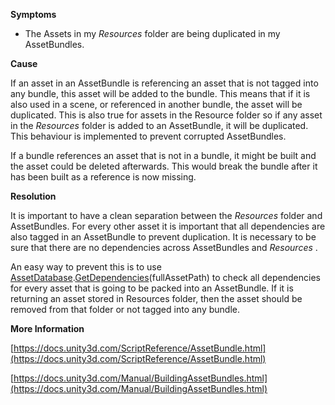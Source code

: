

**Symptoms**


- The Assets in my  *Resources* folder are being duplicated in my AssetBundles.



**Cause**



If an asset in an AssetBundle is referencing an asset that is not tagged into any bundle, this asset will be added to the bundle. This means that if it is also used in a scene, or referenced in another bundle, the asset will be duplicated. This is also true for assets in the Resource folder so if any asset in the  *Resources* folder is added to an AssetBundle, it will be duplicated. This behaviour is implemented to prevent corrupted AssetBundles.

If a bundle references an asset that is not in a bundle, it might be built and the asset could be deleted afterwards. This would break the bundle after it has been built as a reference is now missing.



**Resolution**



It is important to have a clean separation between the  *Resources* folder and AssetBundles. For every other asset it is important that all dependencies are also tagged in an AssetBundle to prevent duplication. It is necessary to be sure that there are no dependencies across AssetBundles and  *Resources* . 

An easy way to prevent this is to use [AssetDatabase](https://docs.unity3d.com/ScriptReference/AssetDatabase.html).[GetDependencies](https://docs.unity3d.com/ScriptReference/AssetDatabase.GetDependencies.html)(fullAssetPath) to check all dependencies for every asset that is going to be packed into an AssetBundle. If it is returning an asset stored in Resources folder, then the asset should be removed from that folder or not tagged into any bundle.



**More Information**



[https://docs.unity3d.com/ScriptReference/AssetBundle.html](https://docs.unity3d.com/ScriptReference/AssetBundle.html)



[https://docs.unity3d.com/Manual/BuildingAssetBundles.html](https://docs.unity3d.com/Manual/BuildingAssetBundles.html)

